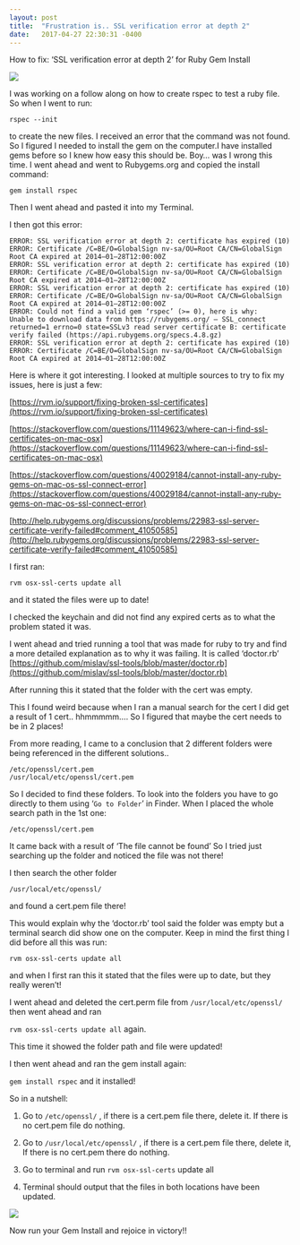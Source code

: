 ```yaml
---
layout: post
title:  "Frustration is.. SSL verification error at depth 2"
date:   2017-04-27 22:30:31 -0400
---
```



How to fix: ‘SSL verification error at depth 2’ for Ruby Gem Install

![](https://cdn-images-1.medium.com/max/800/1*jfp0rEDf9neoIIcPNq26bA.jpeg)

I was working on a follow along on how to create rspec to test a ruby file.
So when I went to run:

`rspec --init `

to create the new files. I received an error that the command was not found.
So I figured I needed to install the gem on the computer.I have installed gems before so I knew how easy this should be. Boy… was I wrong this time.
I went ahead and went to Rubygems.org and copied the install command:

`gem install rspec`

Then I went ahead and pasted it into my Terminal.

I then got this error:

```
ERROR: SSL verification error at depth 2: certificate has expired (10)
ERROR: Certificate /C=BE/O=GlobalSign nv-sa/OU=Root CA/CN=GlobalSign Root CA expired at 2014–01–28T12:00:00Z
ERROR: SSL verification error at depth 2: certificate has expired (10)
ERROR: Certificate /C=BE/O=GlobalSign nv-sa/OU=Root CA/CN=GlobalSign Root CA expired at 2014–01–28T12:00:00Z
ERROR: SSL verification error at depth 2: certificate has expired (10)
ERROR: Certificate /C=BE/O=GlobalSign nv-sa/OU=Root CA/CN=GlobalSign Root CA expired at 2014–01–28T12:00:00Z
ERROR: Could not find a valid gem ‘rspec’ (>= 0), here is why:
Unable to download data from https://rubygems.org/ — SSL_connect returned=1 errno=0 state=SSLv3 read server certificate B: certificate verify failed (https://api.rubygems.org/specs.4.8.gz)
ERROR: SSL verification error at depth 2: certificate has expired (10)
ERROR: Certificate /C=BE/O=GlobalSign nv-sa/OU=Root CA/CN=GlobalSign Root CA expired at 2014–01–28T12:00:00Z
```


Here is where it got interesting. I looked at multiple sources to try to fix my issues, here is just a few:

[https://rvm.io/support/fixing-broken-ssl-certificates](https://rvm.io/support/fixing-broken-ssl-certificates)

[https://stackoverflow.com/questions/11149623/where-can-i-find-ssl-certificates-on-mac-osx](https://stackoverflow.com/questions/11149623/where-can-i-find-ssl-certificates-on-mac-osx)

[https://stackoverflow.com/questions/40029184/cannot-install-any-ruby-gems-on-mac-os-ssl-connect-error](https://stackoverflow.com/questions/40029184/cannot-install-any-ruby-gems-on-mac-os-ssl-connect-error)

[http://help.rubygems.org/discussions/problems/22983-ssl-server-certificate-verify-failed#comment_41050585](http://help.rubygems.org/discussions/problems/22983-ssl-server-certificate-verify-failed#comment_41050585)

I first ran:

`rvm osx-ssl-certs update all`

and it stated the files were up to date!

I checked the keychain and did not find any expired certs as to what the problem stated it was.

I went ahead and tried running a tool that was made for ruby to try and find a more detailed explanation as to why it was failing. It is called ‘doctor.rb’
[https://github.com/mislav/ssl-tools/blob/master/doctor.rb](https://github.com/mislav/ssl-tools/blob/master/doctor.rb)

After running this it stated that the folder with the cert was empty.

This I found weird because when I ran a manual search for the cert I did get a result of 1 cert.. hhmmmmm….
So I figured that maybe the cert needs to be in 2 places!

From more reading, I came to a conclusion that 2 different folders were being referenced in the different solutions..
```
/etc/openssl/cert.pem
/usr/local/etc/openssl/cert.pem
```

So I decided to find these folders. To look into the folders you have to go directly to them using ‘`Go to Folder`’ in Finder.
When I placed the whole search path in the 1st one:

`/etc/openssl/cert.pem`

It came back with a result of ‘The file cannot be found’
So I tried just searching up the folder and noticed the file was not there!

I then search the other folder

`/usr/local/etc/openssl/`

and found a cert.pem file there!

This would explain why the ‘doctor.rb’ tool said the folder was empty but a terminal search did show one on the computer.
Keep in mind the first thing I did before all this was run:

`rvm osx-ssl-certs update all`

and when I first ran this it stated that the files were up to date, but they really weren’t!

I went ahead and deleted the cert.perm file from `/usr/local/etc/openssl/`
then went ahead and ran

`rvm osx-ssl-certs update all` again.

This time it showed the folder path and file were updated!

I then went ahead and ran the gem install again:

`gem install rspec` and it installed!

So in a nutshell:
1. Go to `/etc/openssl/` , if there is a cert.pem file there, delete it. If there is no cert.pem file do nothing.

2. Go to `/usr/local/etc/openssl/` , if there is a cert.pem file there, delete it, If there is no cert.pem there do nothing.

3. Go to terminal and run `rvm osx-ssl-certs` update all

4. Terminal should output that the files in both locations have been updated.

![](https://cdn-images-1.medium.com/max/800/1*sHXeNpkk41igS1-NjDlOtA.jpeg)

Now run your Gem Install and rejoice in victory!!
